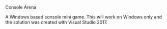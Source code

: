Console Arena

A Windows based console mini game. This will work on Windows only and the solution was created with Visual Studio 2017.